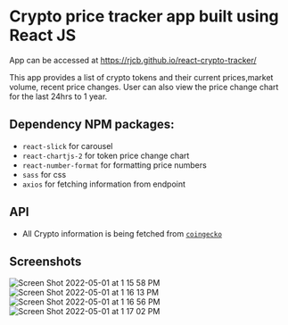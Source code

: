 # Crypto price tracker app built using React JS
App can be accessed at https://rjcb.github.io/react-crypto-tracker/

This app provides a list of crypto tokens and their current prices,market volume, recent price changes. User can also view the price change chart for the last 24hrs to 1 year.

## Dependency NPM packages:
- `react-slick` for carousel
- `react-chartjs-2` for token price change chart
- `react-number-format` for formatting price numbers
- `sass` for css
- `axios` for fetching information from endpoint

## API
- All Crypto information is being fetched from <a href="https://www.coingecko.com/en/api/documentation">`coingecko`</a>

## Screenshots
![Screen Shot 2022-05-01 at 1 15 58 PM](https://user-images.githubusercontent.com/37097058/166157208-aef97bd0-cff5-4f96-b59e-b4765d7a3e02.png)
![Screen Shot 2022-05-01 at 1 16 13 PM](https://user-images.githubusercontent.com/37097058/166157220-f7879c39-5676-48d5-bea3-1ceb88f36983.png)
![Screen Shot 2022-05-01 at 1 16 56 PM](https://user-images.githubusercontent.com/37097058/166157226-6a3079cb-214a-4b47-b74d-bd7e4f65d9be.png)
![Screen Shot 2022-05-01 at 1 17 02 PM](https://user-images.githubusercontent.com/37097058/166157228-2b619244-9976-470d-8b6f-bfa18f37ebdb.png)

